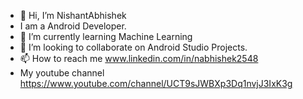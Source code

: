 - 👋 Hi, I’m NishantAbhishek
- I am a Android Developer.
- 🌱 I’m currently learning Machine Learning
- 💞️ I’m looking to collaborate on Android Studio Projects.
- 📫 How to reach me www.linkedin.com/in/nabhishek2548
- My youtube channel https://www.youtube.com/channel/UCT9sJWBXp3Dq1nvjJ3IxK3g
